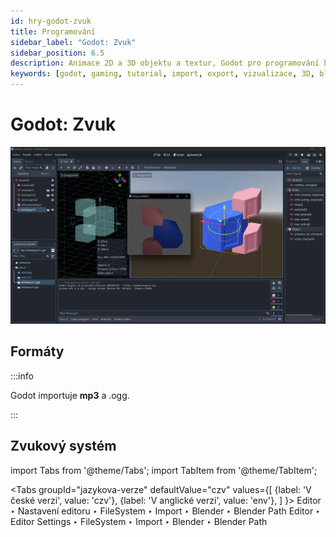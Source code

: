 ```yaml
---
id: hry-godot-zvuk
title: Programování
sidebar_label: "Godot: Zvuk"
sidebar_position: 6.5
description: Animace 2D a 3D objektu a textur, Godot pro programování her a aplikací
keywords: [godot, gaming, tutorial, import, export, vizualizace, 3D, blender, blender3d, instalace, nastavení, digitální modelování]
---
```


# Godot: Zvuk

![image](./images/godot3.png)


## Formáty

:::info

Godot importuje **mp3** a .ogg.

:::

## Zvukový systém 



import Tabs from '@theme/Tabs';
import TabItem from '@theme/TabItem';

<Tabs
  groupId="jazykova-verze"
  defaultValue="czv"
  values={[
    {label: 'V české verzi', value: 'czv'},
    {label: 'V anglické verzi', value: 'env'},
  ]
}>
<TabItem value="czv">Editor ‣ Nastavení editoru ‣ FileSystem ‣ Import ‣ Blender ‣ Blender Path</TabItem>
<TabItem value="env">Editor ‣ Editor Settings ‣ FileSystem ‣ Import ‣ Blender ‣ Blender Path</TabItem>
</Tabs>







